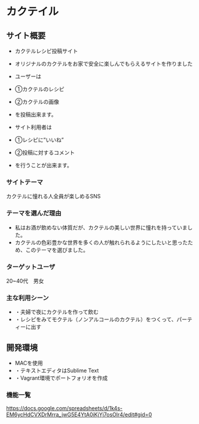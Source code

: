 # カクテイル
## サイト概要
- カクテルレシピ投稿サイト
- オリジナルのカクテルをお家で安全に楽しんでもらえるサイトを作りました
- ユーザーは
- ①カクテルのレシピ
- ②カクテルの画像
- を投稿出来ます。

- サイト利用者は
- ①レシピに”いいね”
- ②投稿に対するコメント

- を行うことが出来ます。
### サイトテーマ
 カクテルに憧れる人全員が楽しめるSNS
### テーマを選んだ理由
- 私はお酒が飲めない体質だが、カクテルの美しい世界に憧れを持っていました。
- カクテルの色彩豊かな世界を多くの人が触れられるようにしたいと思ったため、このテーマを選びました。
### ターゲットユーザ
20~40代　男女
### 主な利用シーン
- ・夫婦で夜にカクテルを作って飲む
- ・レシピをみてモクテル（ノンアルコールのカクテル）をつくって、パーティーに出す

## 開発環境
- MACを使用
- ・テキストエディタはSublime Text
- ・Vagrant環境でポートフォリオを作成

### 機能一覧
https://docs.google.com/spreadsheets/d/1k4s-EM6ycHdCVXDrMrra_jwG5E4YtA0iKjYj7osOlr4/edit#gid=0
